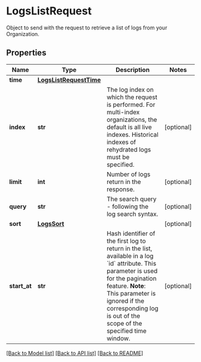 # LogsListRequest

Object to send with the request to retrieve a list of logs from your Organization.

## Properties

| Name         | Type                                              | Description                                                                                                                                                                                                                                                            | Notes      |
| ------------ | ------------------------------------------------- | ---------------------------------------------------------------------------------------------------------------------------------------------------------------------------------------------------------------------------------------------------------------------- | ---------- |
| **time**     | [**LogsListRequestTime**](LogsListRequestTime.md) |                                                                                                                                                                                                                                                                        |
| **index**    | **str**                                           | The log index on which the request is performed. For multi-index organizations, the default is all live indexes. Historical indexes of rehydrated logs must be specified.                                                                                              | [optional] |
| **limit**    | **int**                                           | Number of logs return in the response.                                                                                                                                                                                                                                 | [optional] |
| **query**    | **str**                                           | The search query - following the log search syntax.                                                                                                                                                                                                                    | [optional] |
| **sort**     | [**LogsSort**](LogsSort.md)                       |                                                                                                                                                                                                                                                                        | [optional] |
| **start_at** | **str**                                           | Hash identifier of the first log to return in the list, available in a log &#x60;id&#x60; attribute. This parameter is used for the pagination feature. **Note**: This parameter is ignored if the corresponding log is out of the scope of the specified time window. | [optional] |

[[Back to Model list]](README.md#documentation-for-models) [[Back to API list]](README.md#documentation-for-api-endpoints) [[Back to README]](README.md)
